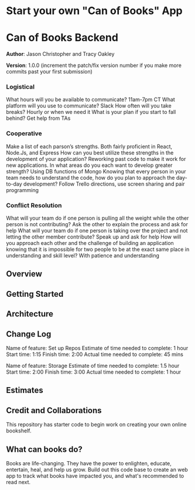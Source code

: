 # Start your own "Can of Books" App

# Can of Books Backend

**Author**: Jason Christopher and Tracy Oakley

**Version**: 1.0.0 (increment the patch/fix version number if you make more commits past your first submission)

### Logistical

What hours will you be available to communicate? 11am-7pm CT
What platform will you use to communicate? Slack
How often will you take breaks? Hourly or when we need it
What is your plan if you start to fall behind? Get help from TAs

### Cooperative

Make a list of each parson’s strengths. Both fairly proficient in React, Node.Js, and Express
How can you best utilize these strengths in the development of your application? Reworking past code to make it work for new applications.
In what areas do you each want to develop greater strength? Using DB functions of Mongo
Knowing that every person in your team needs to understand the code, how do you plan to approach the day-to-day development? Follow Trello directions, use screen sharing and pair programming

### Conflict Resolution

What will your team do if one person is pulling all the weight while the other person is not contributing? Ask the other to explain the process and ask for help
What will your team do if one person is taking over the project and not letting the other member contribute? Speak up and ask for help
How will you approach each other and the challenge of building an application knowing that it is impossible for two people to be at the exact same place in understanding and skill level? With patience and understanding

## Overview

## Getting Started
<!-- What are the steps that a user must take in order to build this app on their own machine and get it running? -->

## Architecture
<!-- Provide a detailed description of the application design. What technologies (languages, libraries, etc) you're using, and any other relevant design information. -->

## Change Log

Name of feature: Set up Repos
Estimate of time needed to complete: 1 hour 
Start time: 1:15
Finish time: 2:00
Actual time needed to complete: 45 mins

Name of feature: Storage
Estimate of time needed to complete: 1.5 hour 
Start time: 2:00
Finish time: 3:00
Actual time needed to complete: 1 hour



## Estimates
<!-- See below -->

## Credit and Collaborations
<!-- Give credit (and a link) to other people or resources that helped you build this application. -->

This repository has starter code to begin work on creating your own online bookshelf.

## What can books do?

Books are life-changing. They have the power to enlighten, educate, entertain, heal, and help us grow. Build out this code base to create an web app to track what books have impacted you, and what's recommended to read next.
